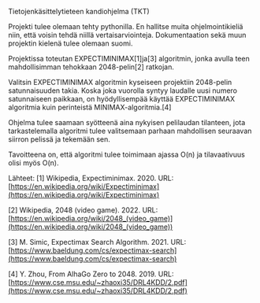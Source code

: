 Tietojenkäsittelytieteen kandiohjelma (TKT)

Projekti tulee olemaan tehty pythonilla. En hallitse muita ohjelmointikieliä niin, että voisin tehdä niillä vertaisarviointeja. Dokumentaation sekä muun projektin kielenä tulee olemaan suomi.

Projektissa toteutan EXPECTIMINIMAX[1]ja[3] algoritmin, jonka avulla teen mahdollisimman tehokkaan 2048-pelin[2] ratkojan.

Valitsin EXPECTIMINIMAX algoritmin kyseiseen projektiin 2048-pelin satunnaisuuden takia. Koska joka vuorolla syntyy laudalle uusi numero satunnaiseen paikkaan, on hyödyllisempää käyttää EXPECTIMINIMAX algoritmia kuin perinteistä MINIMAX-algoritmia.[4]

Ohjelma tulee saamaan syötteenä aina nykyisen pelilaudan tilanteen, jota tarkastelemalla algoritmi tulee valitsemaan parhaan mahdollisen seuraavan siirron pelissä ja tekemään sen.

Tavoitteena on, että algoritmi tulee toimimaan ajassa O(n) ja tilavaativuus olisi myös O(n).

Lähteet:
[1] Wikipedia, Expectiminimax. 2020. URL:[https://en.wikipedia.org/wiki/Expectiminimax](https://en.wikipedia.org/wiki/Expectiminimax)

[2] Wikipedia, 2048 (video game). 2022. URL:[https://en.wikipedia.org/wiki/2048_(video_game)](https://en.wikipedia.org/wiki/2048_(video_game))

[3] M. Simic, Expectimax Search Algorithm. 2021. URL:[https://www.baeldung.com/cs/expectimax-search](https://www.baeldung.com/cs/expectimax-search)

[4] Y. Zhou, From AlhaGo Zero to 2048. 2019. URL:[https://www.cse.msu.edu/~zhaoxi35/DRL4KDD/2.pdf](https://www.cse.msu.edu/~zhaoxi35/DRL4KDD/2.pdf)
